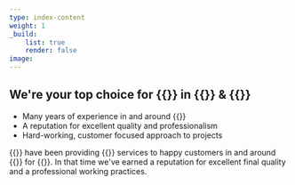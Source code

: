 ```yaml
---
type: index-content
weight: 1
_build:
    list: true
    render: false
image:
---
```


## We're your **top choice** for {{<industry>}} in {{<towncity>}} &amp; {{<county>}}

* Many years of experience in and around {{<towncity>}}
* A reputation for excellent quality and professionalism
* Hard-working, customer focused approach to projects

{{<company>}} have been providing {{<industry>}} services to happy customers in and around {{<towncity>}} for {{<years>}}. In that time we've earned a reputation for excellent final quality and a professional working practices.



